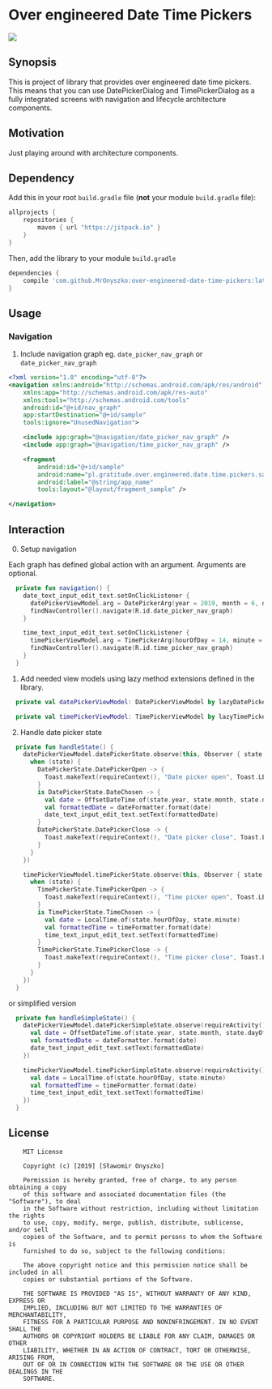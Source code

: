 # Over engineered Date Time Pickers

[![](https://jitpack.io/v/MrOnyszko/over-engineered-date-time-pickers.svg)](https://jitpack.io/#MrOnyszko/over-engineered-date-time-pickers)

## Synopsis

This is project of library that provides over engineered date time pickers.
This means that you can use DatePickerDialog and TimePickerDialog as a fully integrated screens with navigation and lifecycle architecture components.

## Motivation

Just playing around with architecture components.

## Dependency

Add this in your root `build.gradle` file (**not** your module `build.gradle` file):

```gradle
allprojects {
	repositories {
        maven { url "https://jitpack.io" }
    }
}
```

Then, add the library to your module `build.gradle`
```gradle
dependencies {
    compile 'com.github.MrOnyszko:over-engineered-date-time-pickers:latest.release.here'
}
```

## Usage

### Navigation

1. Include navigation graph eg. `date_picker_nav_graph` or `date_picker_nav_graph`

```xml
<?xml version="1.0" encoding="utf-8"?>
<navigation xmlns:android="http://schemas.android.com/apk/res/android"
    xmlns:app="http://schemas.android.com/apk/res-auto"
    xmlns:tools="http://schemas.android.com/tools"
    android:id="@+id/nav_graph"
    app:startDestination="@+id/sample"
    tools:ignore="UnusedNavigation">

    <include app:graph="@navigation/date_picker_nav_graph" />
    <include app:graph="@navigation/time_picker_nav_graph" />

    <fragment
        android:id="@+id/sample"
        android:name="pl.gratitude.over.engineered.date.time.pickers.sample.Sample"
        android:label="@string/app_name"
        tools:layout="@layout/fragment_sample" />

</navigation>
```

## Interaction

0. Setup navigation 

Each graph has defined global action with an argument. Arguments are optional.

```kotlin
  private fun navigation() {
    date_text_input_edit_text.setOnClickListener {
      datePickerViewModel.arg = DatePickerArg(year = 2019, month = 6, dayOfMonth = 22)
      findNavController().navigate(R.id.date_picker_nav_graph)
    }

    time_text_input_edit_text.setOnClickListener {
      timePickerViewModel.arg = TimePickerArg(hourOfDay = 14, minute = 25, is24Hour = true)
      findNavController().navigate(R.id.time_picker_nav_graph)
    }
  }
```

1. Add needed view models using lazy method extensions defined in the library.

```kotlin
  private val datePickerViewModel: DatePickerViewModel by lazyDatePickerViewModel()

  private val timePickerViewModel: TimePickerViewModel by lazyTimePickerViewModel()
```

2. Handle date picker state

```kotlin
  private fun handleState() {
    datePickerViewModel.datePickerState.observe(this, Observer { state ->
      when (state) {
        DatePickerState.DatePickerOpen -> {
          Toast.makeText(requireContext(), "Date picker open", Toast.LENGTH_SHORT).show()
        }
        is DatePickerState.DateChosen -> {
          val date = OffsetDateTime.of(state.year, state.month, state.dayOfMonth, 0, 0, 0, 0, ZoneOffset.UTC)
          val formattedDate = dateFormatter.format(date)
          date_text_input_edit_text.setText(formattedDate)
        }
        DatePickerState.DatePickerClose -> {
          Toast.makeText(requireContext(), "Date picker close", Toast.LENGTH_SHORT).show()
        }
      }
    })

    timePickerViewModel.timePickerState.observe(this, Observer { state ->
      when (state) {
        TimePickerState.TimePickerOpen -> {
          Toast.makeText(requireContext(), "Time picker open", Toast.LENGTH_SHORT).show()
        }
        is TimePickerState.TimeChosen -> {
          val date = LocalTime.of(state.hourOfDay, state.minute)
          val formattedTime = timeFormatter.format(date)
          time_text_input_edit_text.setText(formattedTime)
        }
        TimePickerState.TimePickerClose -> {
          Toast.makeText(requireContext(), "Time picker close", Toast.LENGTH_SHORT).show()
        }
      }
    })
  }
```

or simplified version

```kotlin
  private fun handleSimpleState() {
    datePickerViewModel.datePickerSimpleState.observe(requireActivity(), Observer { state ->
      val date = OffsetDateTime.of(state.year, state.month, state.dayOfMonth, 0, 0, 0, 0, ZoneOffset.UTC)
      val formattedDate = dateFormatter.format(date)
      date_text_input_edit_text.setText(formattedDate)
    })

    timePickerViewModel.timePickerSimpleState.observe(requireActivity(), Observer { state ->
      val date = LocalTime.of(state.hourOfDay, state.minute)
      val formattedTime = timeFormatter.format(date)
      time_text_input_edit_text.setText(formattedTime)
    })
  }
```

## License

```text
    MIT License
    
    Copyright (c) [2019] [Sławomir Onyszko]
    
    Permission is hereby granted, free of charge, to any person obtaining a copy
    of this software and associated documentation files (the "Software"), to deal
    in the Software without restriction, including without limitation the rights
    to use, copy, modify, merge, publish, distribute, sublicense, and/or sell
    copies of the Software, and to permit persons to whom the Software is
    furnished to do so, subject to the following conditions:
    
    The above copyright notice and this permission notice shall be included in all
    copies or substantial portions of the Software.
    
    THE SOFTWARE IS PROVIDED "AS IS", WITHOUT WARRANTY OF ANY KIND, EXPRESS OR
    IMPLIED, INCLUDING BUT NOT LIMITED TO THE WARRANTIES OF MERCHANTABILITY,
    FITNESS FOR A PARTICULAR PURPOSE AND NONINFRINGEMENT. IN NO EVENT SHALL THE
    AUTHORS OR COPYRIGHT HOLDERS BE LIABLE FOR ANY CLAIM, DAMAGES OR OTHER
    LIABILITY, WHETHER IN AN ACTION OF CONTRACT, TORT OR OTHERWISE, ARISING FROM,
    OUT OF OR IN CONNECTION WITH THE SOFTWARE OR THE USE OR OTHER DEALINGS IN THE
    SOFTWARE.
```